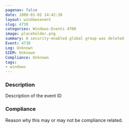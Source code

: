 ```yaml
---
pagenav: false
date: 1800-01-01 14:42:38
layout: windowsevent
slug: 4730
categories: Windows-Events 4700
image: placeholder.png
summary: A security-enabled global group was deleted
Event: 4730
Log: Unknown
SIEM: Unknown
Compliance: Unknown
tags:
- windows
---
```


### Description

Description of the event ID

### Compliance

Reason why this may or may not be compliance related.
